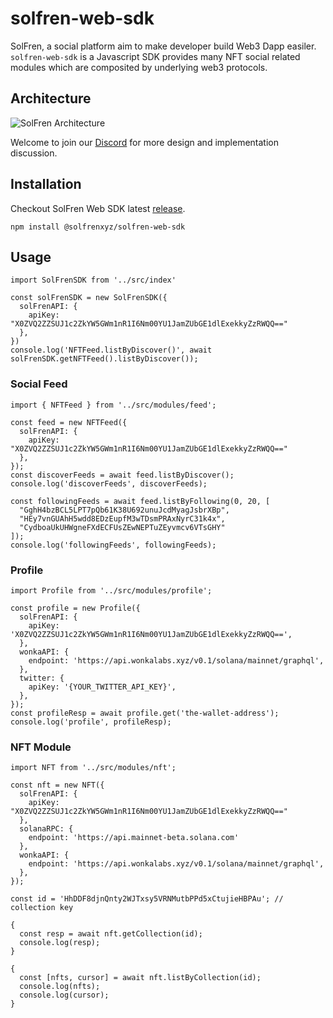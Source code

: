 # solfren-web-sdk

SolFren, a social platform aim to make developer build Web3 Dapp easiler.
`solfren-web-sdk` is a Javascript SDK provides many NFT social related modules which are composited by underlying web3 protocols.

## Architecture

![SolFren Architecture](https://imgur.com/FVPEu2q.png)

Welcome to join our [Discord](https://discord.gg/D3rRx7zh) for more design and implementation discussion.

## Installation

Checkout SolFren Web SDK latest [release](https://github.com/solfren-team/solfren-web-sdk/releases).

```
npm install @solfrenxyz/solfren-web-sdk
```

## Usage

```
import SolFrenSDK from '../src/index'

const solFrenSDK = new SolFrenSDK({
  solFrenAPI: {
    apiKey: "X0ZVQ2ZZSUJ1c2ZkYW5GWm1nR1I6Nm00YU1JamZUbGE1dlExekkyZzRWQQ=="
  },
})
console.log('NFTFeed.listByDiscover()', await solFrenSDK.getNFTFeed().listByDiscover());
```

### Social Feed

```
import { NFTFeed } from '../src/modules/feed';

const feed = new NFTFeed({
  solFrenAPI: {
    apiKey: "X0ZVQ2ZZSUJ1c2ZkYW5GWm1nR1I6Nm00YU1JamZUbGE1dlExekkyZzRWQQ=="
  },
});
const discoverFeeds = await feed.listByDiscover();
console.log('discoverFeeds', discoverFeeds);

const followingFeeds = await feed.listByFollowing(0, 20, [
  "GghH4bzBCL5LPT7pQb61K38U692unuJcdMyagJsbrXBp",
  "HEy7vnGUAhH5wdd8EDzEupfM3wTDsmPRAxNyrC31k4x",
  "CydboaUkUHWgneFXdECFUsZEwNEPTuZEyvmcv6VTsGHY"
]);
console.log('followingFeeds', followingFeeds);

```

### Profile

```
import Profile from '../src/modules/profile';

const profile = new Profile({
  solFrenAPI: {
    apiKey: 'X0ZVQ2ZZSUJ1c2ZkYW5GWm1nR1I6Nm00YU1JamZUbGE1dlExekkyZzRWQQ==',
  },
  wonkaAPI: {
    endpoint: 'https://api.wonkalabs.xyz/v0.1/solana/mainnet/graphql',
  },
  twitter: {
    apiKey: '{YOUR_TWITTER_API_KEY}',
  },
});
const profileResp = await profile.get('the-wallet-address');
console.log('profile', profileResp);

```

### NFT Module

```
import NFT from '../src/modules/nft';

const nft = new NFT({
  solFrenAPI: {
    apiKey: "X0ZVQ2ZZSUJ1c2ZkYW5GWm1nR1I6Nm00YU1JamZUbGE1dlExekkyZzRWQQ=="
  },
  solanaRPC: {
    endpoint: 'https://api.mainnet-beta.solana.com'
  },
  wonkaAPI: {
    endpoint: 'https://api.wonkalabs.xyz/v0.1/solana/mainnet/graphql',
  },
});

const id = 'HhDDF8djnQnty2WJTxsy5VRNMutbPPd5xCtujieHBPAu'; // collection key

{
  const resp = await nft.getCollection(id);
  console.log(resp);
}

{
  const [nfts, cursor] = await nft.listByCollection(id);
  console.log(nfts);
  console.log(cursor);
}
```